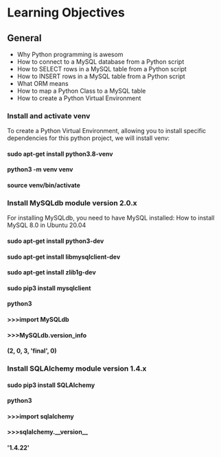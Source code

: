 <h1>Learning Objectives</h1>
<h2>General</h2>
<ul>
  <li>Why Python programming is awesom</li>
  <li>How to connect to a MySQL database from a Python script</li>
  <li>How to SELECT rows in a MySQL table from a Python script</li>
  <li>How to INSERT rows in a MySQL table from a Python script</li>
  <li>What ORM means</li>
  <li>How to map a Python Class to a MySQL table</li>
  <li>How to create a Python Virtual Environment</li>
</ul>
<h3>Install and activate venv</h3>

<p>To create a Python Virtual Environment, allowing you to install specific dependencies for this python project, we will install venv:</p>
<h4>sudo apt-get install python3.8-venv</h4>
<h4>python3 -m venv venv</h4>
<h4>source venv/bin/activate</h4>
<h3>Install MySQLdb module version 2.0.x</h3>
<p>For installing MySQLdb, you need to have MySQL installed: How to install MySQL 8.0 in Ubuntu 20.04</p>
<h4>sudo apt-get install python3-dev</h4>
<h4>sudo apt-get install libmysqlclient-dev</h4>
<h4>sudo apt-get install zlib1g-dev</h4>
<h4>sudo pip3 install mysqlclient</h4>
<h4>python3</h4>
<h4> >>>import MySQLdb</h4>
<h4> >>>MySQLdb.version_info  </h4>
<h4>(2, 0, 3, 'final', 0)</h4>
<h3>Install SQLAlchemy module version 1.4.x</h3>
<h4>sudo pip3 install SQLAlchemy</h4>

<h4>python3</h4>
<h4> >>>import sqlalchemy</h4>
<h4> >>>sqlalchemy.__version__ </h4>
<h4>'1.4.22'</h4>

